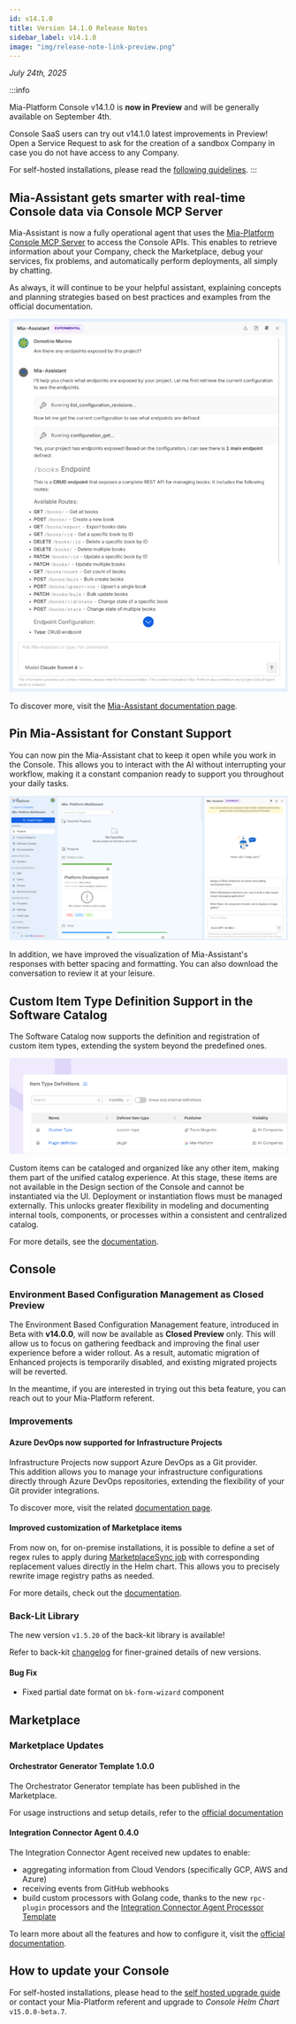 ```yaml
---
id: v14.1.0
title: Version 14.1.0 Release Notes
sidebar_label: v14.1.0
image: "img/release-note-link-preview.png"
---
```


_July 24th, 2025_

:::info

Mia-Platform Console v14.1.0 is **now in Preview** and will be generally available on September 4th.

Console SaaS users can try out v14.1.0 latest improvements in Preview! Open a Service Request to ask for the creation of a sandbox Company in case you do not have access to any Company.

For self-hosted installations, please read the [following guidelines](#how-to-update-your-console).
:::

## Mia-Assistant gets smarter with real-time Console data via Console MCP Server

Mia-Assistant is now a fully operational agent that uses the [Mia-Platform Console MCP Server](https://github.com/mia-platform/console-mcp-server) to access the Console APIs. This enables to retrieve information about your Company, check the Marketplace, debug your services, fix problems, and automatically perform deployments, all simply by chatting.

As always, it will continue to be your helpful assistant, explaining concepts and planning strategies based on best practices and examples from the official documentation.

![Example of answer using MCP](img/mcp-response.png)

To discover more, visit the [Mia-Assistant documentation page](/console/assistant/overview.md).

## Pin Mia-Assistant for Constant Support

You can now pin the Mia-Assistant chat to keep it open while you work in the Console. This allows you to interact with the AI without interrupting your workflow, making it a constant companion ready to support you throughout your daily tasks.

![Mia-Assistant pinned to the right](img/pinned-assistant.png)

In addition, we have improved the visualization of Mia-Assistant's responses with better spacing and formatting. You can also download the conversation to review it at your leisure.

## Custom Item Type Definition Support in the Software Catalog

The Software Catalog now supports the definition and registration of custom item types, extending the system beyond the predefined ones.

![Item Type Definition](img/item-type-definition.png)

Custom items can be cataloged and organized like any other item, making them part of the unified catalog experience. At this stage, these items are not available in the Design section of the Console and cannot be instantiated via the UI. Deployment or instantiation flows must be managed externally.
This unlocks greater flexibility in modeling and documenting internal tools, components, or processes within a consistent and centralized catalog.

For more details, see the [documentation](/software-catalog/basic-concepts/10_items-types.md).

## Console

### Environment Based Configuration Management as Closed Preview

The Environment Based Configuration Management feature, introduced in Beta with **v14.0.0**, will now be available as **Closed Preview** only.
This will allow us to focus on gathering feedback and improving the final user experience before a wider rollout. As a result, automatic migration of Enhanced projects is temporarily disabled, and existing migrated projects will be reverted.

In the meantime, if you are interested in trying out this beta feature, you can reach out to your Mia-Platform referent.

### Improvements

#### Azure DevOps now supported for Infrastructure Projects

Infrastructure Projects now support Azure DevOps as a Git provider.  
This addition allows you to manage your infrastructure configurations directly through Azure DevOps repositories, extending the flexibility of your Git provider integrations.

To discover more, visit the related [documentation page](/console/project-configuration/infrastructure-project.md).

#### Improved customization of Marketplace items

From now on, for on-premise installations, it is possible to define a set of regex rules to apply during [MarketplaceSync job](/infrastructure/self-hosted/installation-chart/helm-values/45_marketplace.md) with corresponding replacement values directly in the Helm chart. This allows you to precisely rewrite image registry paths as needed.

For more details, check out the [documentation](/marketplace/overview_marketplace.md#edit-mia-platform-catalog-items).

### Back-Lit Library

The new version `v1.5.20` of the back-kit library is available!

Refer to back-kit [changelog](/microfrontend-composer/back-kit/changelog.md) for finer-grained details of new versions.

#### Bug Fix

* Fixed partial date format on `bk-form-wizard` component

## Marketplace

### Marketplace Updates

#### Orchestrator Generator Template 1.0.0

The Orchestrator Generator template has been published in the Marketplace.

For usage instructions and setup details, refer to the [official documentation](/console/company-configuration/providers/extensions/orchestrator-generator/overview.md)

#### Integration Connector Agent 0.4.0

The Integration Connector Agent received new updates to enable:

- aggregating information from Cloud Vendors (specifically GCP, AWS and Azure)
- receiving events from GitHub webhooks
- build custom processors with Golang code, thanks to the new `rpc-plugin` processors and the [Integration Connector Agent Processor Template](https://github.com/mia-platform-marketplace/integration-connector-agent-processor)

To learn more about all the features and how to configure it, visit the [official documentation](/runtime_suite/integration-connector-agent/10_overview.md).
## How to update your Console

For self-hosted installations, please head to the [self hosted upgrade guide](/infrastructure/self-hosted/installation-chart/100_how-to-upgrade.md) or contact your Mia-Platform referent and upgrade to _Console Helm Chart_ `v15.0.0-beta.7`.

